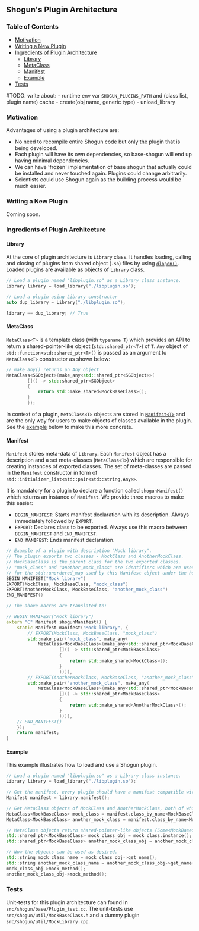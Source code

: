 ## Shogun's Plugin Architecture

### Table of Contents

- [Motivation](#motivation)
- [Writing a New Plugin](#writing-a-new-plugin)
- [Ingredients of Plugin Architecture](#ingredients-of-plugin-architecture)
    - [Library](#library)
    - [MetaClass](#metaclass)
    - [Manifest](#manifest)
    - [Example](#example)
- [Tests](#tests)

#TODO:
write about:
    - runtime env var `SHOGUN_PLUGINS_PATH` and (class list, plugin name) cache
    - create(obj name, generic type)
    - unload_library


### Motivation

Advantages of using a plugin architecture are:
- No need to recompile entire Shogun code but only the plugin that is being developed.
- Each plugin will have its own dependencies, so base-shogun will end up having minimal dependencies.
- We can have 'frozen' implementation of base shogun that actually could be installed and never touched again. Plugins could change arbitrarily.
- Scientists could use Shogun again as the building process would be much easier.

### Writing a New Plugin

Coming soon.

### Ingredients of Plugin Architecture

#### Library

At the core of plugin architecture is `Library` class. It handles loading, calling and closing of plugins from shared object (`.so`) files by using [`dlopen()`](http://linux.die.net/man/3/dlopen). Loaded plugins are available as objects of `Library` class.

```cpp
// Load a plugin named "libplugin.so" as a Library class instance.
Library library = load_library("./libplugin.so");

// Load a plugin using Library constructor
auto dup_library = Library("./libplugin.so");

library == dup_library; // True
```

#### MetaClass

`MetaClass<T>` is a template class (with `typename T`) which provides an API to return a shared-pointer-like object (`std::shared_ptr<T>`) of `T`. `Any` object of `std::function<std::shared_ptr<T>()` is passed as an argument to `MetaClass<T>` constructor as shown below:

```cpp
// make_any() returns an Any object
MetaClass<SGObject>(make_any<std::shared_ptr<SGObject>>(
        []() -> std::shared_ptr<SGObject>
        {
            return std::make_shared<MockBaseClass>();
        }
        ));
```

In context of a plugin, `MetaClass<T>` objects are stored in [`Manifest<T>`](#manifest) and are the only way for users to make objects of classes available in the plugin. See the [example](#example) below to make this more concrete.

#### Manifest

`Manifest` stores meta-data of `Library`. Each `Manifest` object has a description and a set meta-classes (`MetaClass<T>`) which are responsible for creating instances of exported classes. The set of meta-classes are passed in the `Manifest` constructor in form of `std::initializer_list<std::pair<std::string,Any>>`.

It is mandatory for a plugin to declare a function called `shogunManifest()` which returns an instance of `Manifest`. We provide three macros to make this easier:
- `BEGIN_MANIFEST`: Starts manifest declaration with its description. Always immediately followed by `EXPORT`.
- `EXPORT`: Declares class to be exported. Always use this macro between `BEGIN_MANIFEST` and `END_MANIFEST`.
- `END_MANIFEST`: Ends manifest declaration.

```cpp
// Example of a plugin with description "Mock library".
// The plugin exports two classes - MockClass and AnotherMockClass.
// MockBaseClass is the parent class for the two exported classes.
// "mock_class" and "another_mock_class" are identifiers which are used as keys
// for the std::unordered_map used by this Manifest object under the hood.
BEGIN_MANIFEST("Mock library")
EXPORT(MockClass, MockBaseClass, "mock_class")
EXPORT(AnotherMockClass, MockBaseClass, "another_mock_class")
END_MANIFEST()

// The above macros are translated to:

// BEGIN_MANIFEST("Mock library")
extern "C" Manifest shogunManifest() {
    static Manifest manifest("Mock library", {
        // EXPORT(MockClass, MockBaseClass, "mock_class")
        std::make_pair("mock_class", make_any(
            MetaClass<MockBaseClass>(make_any<std::shared_ptr<MockBaseClass>>(
                    []() -> std::shared_ptr<MockBaseClass>
                    {
                        return std::make_shared<MockClass>();
                    }
                    )))),
        // EXPORT(AnotherMockClass, MockBaseClass, "another_mock_class")
        std::make_pair("another_mock_class", make_any(
            MetaClass<MockBaseClass>(make_any<std::shared_ptr<MockBaseClass>>(
                    []() -> std::shared_ptr<MockBaseClass>
                    {
                        return std::make_shared<AnotherMockClass>();
                    }
                    )))),
    // END_MANIFEST()
    });
    return manifest;
}
```
#### Example

This example illustrates how to load and use a Shogun plugin.

```cpp
// Load a plugin named "libplugin.so" as a Library class instance.
Library library = load_library("./libplugin.so");

// Get the manifest, every plugin should have a manifest compatible with Shogun's requirements.
Manifest manifest = library.manifest();

// Get MetaClass objects of MockClass and AnotherMockClass, both of which are derived from MockBaseClass.
MetaClass<MockBaseClass> mock_class = manifest.class_by_name<MockBaseClass>("mock_class");
MetaClass<MockBaseClass> another_mock_class = manifest.class_by_name<MockBaseClass>("another_mock_class");

// MetaClass objects return shared-pointer-like objects (Some<MockBaseClass>) for classes available in libplugin.so.
std::shared_ptr<MockBaseClass> mock_class_obj = mock_class.instance();
std::shared_ptr<MockBaseClass> another_mock_class_obj = another_mock_class.instance();

// Now the objects can be used as desired.
std::string mock_class_name = mock_class_obj->get_name();
std::string another_mock_class_name = another_mock_class_obj->get_name();
mock_class_obj->mock_method();
another_mock_class_obj->mock_method();
```

### Tests

Unit-tests for this plugin architecture can found in `src/shogun/base/Plugin_test.cc`. The unit-tests use `src/shogun/util/MockBaseClass.h` and a dummy plugin `src/shogun/util/MockLibrary.cpp`.
